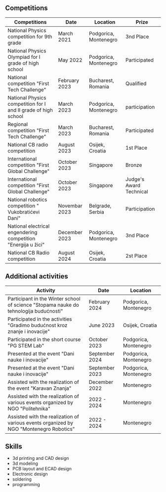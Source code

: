 
## Competitions

| Competitions | Date | Location |  Prize |
| ------- | -----| ----------- | ----|
| National Physics competition for 9th grade | March 2021| Podgorica, Montenegro| 3nd Place |
|National Physics Olympiad for I grade of high school | May 2022 | Podgorica, Montenegro| Participated
| National competition "First Tech Challenge"| February 2023| Bucharest, Romania| Qualified  
| National Physics competition for I and II grade of high school| March 2023| Podgorica, Montenegro | participation|
|Regional competition "First Tech Challenge" | March 2023| Bucharest, Romania| Participated|
|National CB radio competition | August 2023 | Osijek, Croatia| 1st Place |
|International competition "First Global Challenge" | October 2023 | Singapore | Bronze |  
|International competition "First Global Challenge" | October 2023 | Singapore | Judge's Award Technical |  
|National robotics competition " Vukobratićevi Dani" | Novembar 2023 | Belgrade, Serbia| Participation|
|National electrical engendering competition "Energija u žici" | December 2023 | Podgorica, Montenegro| 3nd Place|
| National CB Radio competition | August 2024| Osijek, Croatia |2st Place|

  
## Additional activities
| Activity | Date | Location | 
|----------|-------|--------|
 | Participant in the Winter school of science "Stopama nauke do tehnologija budućnosti" | February 2024 | Podgorica, Montenegro | 
 | Participated in the activities "Gradimo budućnost kroz znanje i inovacije" | June 2023 | Osijek, Croatia | 
 |Participated in the short course "PG STEM Lab" | October 2023 | Podgorica, Montenegro |
  |Presented at the event "Dani nauke i inovacije" | September 2024 | Podgorica, Montenegro | 
  |Presented at the event "Dani nauke i inovacije" | September 2023 | Podgorica, Montenegro |
   |Assisted with the realization of the event "Karavan Znanja" | December 2022 | Montenegro | 
   |Assisted with the realization of various events organized by NGO "Politehnika" | 2022 - 2024 | Montenegro| 
   |Assisted with the realization of various events organized by NGO "Montenegro Robotics" | 2022 - 2024 | Montenegro| 
   
   ## Skills 
   
   - 3d printing and CAD design 
   - 3d modeling 
   - PCB layout and ECAD design
   - Electronic design 
   - soldering
   - programming
